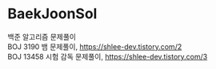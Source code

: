 # BaekJoonSol
백준 알고리즘 문제풀이  
BOJ 3190 뱀 문제풀이, https://shlee-dev.tistory.com/2  
BOJ 13458 시험 감독 문제풀이, https://shlee-dev.tistory.com/3
